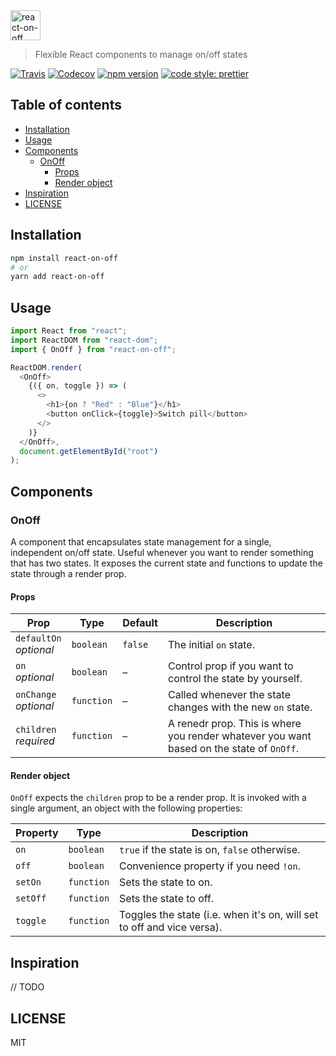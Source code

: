 <img src="https://cdn.rawgit.com/cangoektas/react-on-off/master/assets/logo.svg" alt="react-on-off" height="48">

> Flexible React components to manage on/off states

[![Travis](https://img.shields.io/travis/cangoektas/react-on-off.svg?style=flat-square)](https://travis-ci.org/cangoektas/react-on-off)
[![Codecov](https://img.shields.io/codecov/c/github/cangoektas/react-on-off.svg?style=flat-square)](https://codecov.io/gh/cangoektas/react-on-off)
[![npm version](https://img.shields.io/npm/v/react-on-off.svg?style=flat-square)](https://www.npmjs.com/package/react-on-off)
[![code style: prettier](https://img.shields.io/badge/code_style-prettier-ff69b4.svg?style=flat-square)](https://github.com/prettier/prettier)

## Table of contents

* [Installation](#installation)
* [Usage](#usage)
* [Components](#components)
  * [OnOff](#onoff)
    * [Props](#props)
    * [Render object](#render-object)
* [Inspiration](#inspiration)
* [LICENSE](#license)

## Installation

```sh
npm install react-on-off
# or
yarn add react-on-off
```

## Usage

```js
import React from "react";
import ReactDOM from "react-dom";
import { OnOff } from "react-on-off";

ReactDOM.render(
  <OnOff>
    {({ on, toggle }) => (
      <>
        <h1>{on ? "Red" : "Blue"}</h1>
        <button onClick={toggle}>Switch pill</button>
      </>
    )}
  </OnOff>,
  document.getElementById("root")
);
```

## Components

### OnOff

A component that encapsulates state management for a single, independent on/off
state. Useful whenever you want to render something that has two states. It
exposes the current state and functions to update the state through a render prop.

#### Props

| Prop                        | Type       | Default | Description                                                                              |
| --------------------------- | ---------- | ------- | ---------------------------------------------------------------------------------------- |
| `defaultOn` <br> _optional_ | `boolean`  | `false` | The initial `on` state.                                                                  |
| `on` <br> _optional_        | `boolean`  | –       | Control prop if you want to control the state by yourself.                               |
| `onChange` <br> _optional_  | `function` | –       | Called whenever the state changes with the new `on` state.                               |
| `children` <br> _required_  | `function` | –       | A renedr prop. This is where you render whatever you want based on the state of `OnOff`. |

#### Render object

`OnOff` expects the `children` prop to be a render prop. It is invoked with a
single argument, an object with the following properties:

| Property | Type       | Description                                                            |
| -------- | ---------- | ---------------------------------------------------------------------- |
| `on`     | `boolean`  | `true` if the state is on, `false` otherwise.                          |
| `off`    | `boolean`  | Convenience property if you need `!on`.                                |
| `setOn`  | `function` | Sets the state to on.                                                  |
| `setOff` | `function` | Sets the state to off.                                                 |
| `toggle` | `function` | Toggles the state (i.e. when it's on, will set to off and vice versa). |

## Inspiration

// TODO

## LICENSE

MIT
